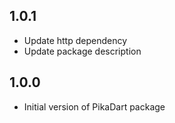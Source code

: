 ## 1.0.1

- Update http dependency
- Update package description

## 1.0.0

- Initial version of PikaDart package
